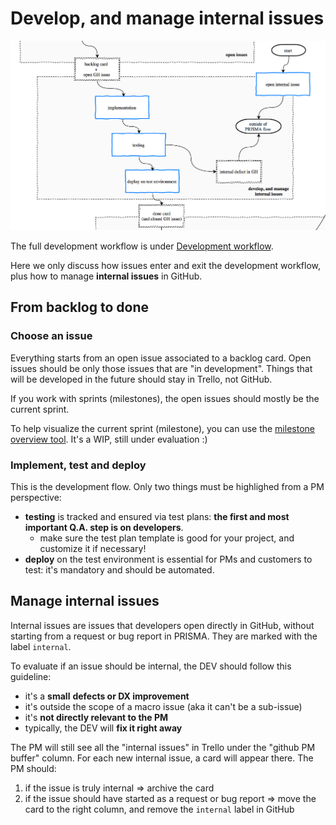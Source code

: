 # Develop, and manage internal issues

![](/assets/develop_and_manage_internal_issues.png)

The full development workflow is under [Development workflow](../workflow/README.md).

Here we only discuss how issues enter and exit the development workflow, plus how to manage **internal issues** in GitHub.

## From backlog to done

### Choose an issue

Everything starts from an open issue associated to a backlog card. Open issues should be only those issues that are "in development". Things that will be developed in the future should stay in Trello, not GitHub.

If you work with sprints (milestones), the open issues should mostly be the current sprint.

To help visualize the current sprint (milestone), you can use the [milestone overview tool](https://github.com/buildo/core/issues/201). It's a WIP, still under evaluation :)

### Implement, test and deploy

This is the development flow. Only two things must be highlighed from a PM perspective:

* **testing** is tracked and ensured via test plans: **the first and most important Q.A. step is on developers**.
  * make sure the test plan template is good for your project, and customize it if necessary!
* **deploy** on the test environment is essential for PMs and customers to test: it's mandatory and should be automated.

## Manage internal issues

Internal issues are issues that developers open directly in GitHub, without starting from a request or bug report in PRISMA. They are marked with the label `internal`.

To evaluate if an issue should be internal, the DEV should follow this guideline:

* it's a **small** **defects or DX improvement**
* it's outside the scope of a macro issue (aka it can't be a sub-issue)
* it's **not directly relevant to the PM**
* typically, the DEV will **fix it right away**

The PM will still see all the "internal issues" in Trello under the "github PM buffer" column. For each new internal issue, a card will appear there. The PM should:

1. if the issue is truly internal => archive the card
2. if the issue should have started as a request or bug report => move the card to the right column, and remove the `internal` label in GitHub




